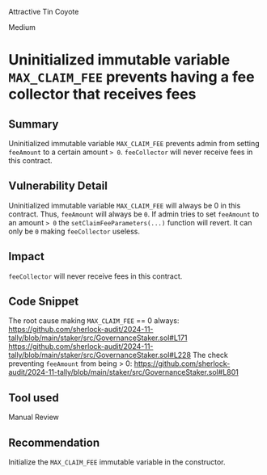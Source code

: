 Attractive Tin Coyote

Medium

# Uninitialized immutable variable `MAX_CLAIM_FEE` prevents having a fee collector that receives fees

## Summary
Uninitialized immutable variable `MAX_CLAIM_FEE` prevents admin from setting `feeAmount` to a certain amount `> 0`. `feeCollector` will never receive fees in this contract.

## Vulnerability Detail
Uninitialized immutable variable `MAX_CLAIM_FEE` will always be 0 in this contract. Thus, `feeAmount` will always be `0`. If admin tries to set `feeAmount` to an amount `> 0` the `setClaimFeeParameters(...)` function will revert. It can only be `0` making `feeCollector` useless.

## Impact
`feeCollector` will never receive fees in this contract.

## Code Snippet
The root cause making `MAX_CLAIM_FEE` == 0 always:
https://github.com/sherlock-audit/2024-11-tally/blob/main/staker/src/GovernanceStaker.sol#L171
https://github.com/sherlock-audit/2024-11-tally/blob/main/staker/src/GovernanceStaker.sol#L228
The check preventing `feeAmount` from being > 0:
https://github.com/sherlock-audit/2024-11-tally/blob/main/staker/src/GovernanceStaker.sol#L801
## Tool used

Manual Review

## Recommendation
Initialize the `MAX_CLAIM_FEE` immutable variable in the constructor.